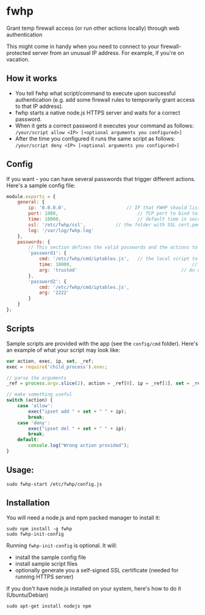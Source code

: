 fwhp
=============

Grant temp firewall access (or run other actions locally) through web authentication

This might come in handy when you need to connect to your firewall-protected server from an unusual IP address.
For example, if you're on vacation.

## How it works
- You tell fwhp what script/command to execute upon successful authentication (e.g. add some firewall rules to temporarily grant access to that IP address).
- fwhp starts a native node.js HTTPS server and waits for a correct password.
- When it gets a correct password it executes your command as follows: `/your/script allow <IP> [<optional arguments you configured>]`
- After the time you configured it runs the same script as follows: `/your/script deny <IP> [<optional arguments you configured>]`

## Config
If you want - you can have several passwords that trigger different actions.
Here's a sample config file:

```javascript
module.exports = {
	general: {
		ip: '0.0.0.0',						// IP that FWHP should listen on
		port: 1000,								// TCP port to bind to
		time: 18000,							// default time in seconds after which the 'deny' action is called
		ssl: '/etc/fwhp/ssl',			// the folder with SSL cert.pem and key.pem files
		log: '/var/log/fwhp.log'
	},
	passwords: {
		// This section defines the valid passwords and the actions to take upon successful authentification with that password
		'password1': {
			cmd: '/etc/fwhp/cmd/iptables.js',	// the local script to run upon successful authentication
			time: 18000,											// redefine the default time
			arg: 'trusted'										// An optional argument that may be passed to that CMD in addition to the standard ones (e.g.: ipset set name, port number)
		},
		'password2': {
			cmd: '/etc/fwhp/cmd/iptables.js',
			arg: '2222'
		}
	}
};
```

## Scripts
Sample scripts are provided with the app (see the `config/cmd` folder).
Here's an example of what your script may look like:

```javascript
var action, exec, ip, set, _ref;
exec = require('child_process').exec;

// parse the arguments
_ref = process.argv.slice(2), action = _ref[0], ip = _ref[1], set = _ref[2];

// make something useful
switch (action) {
	case 'allow':
		exec("ipset add " + set + " " + ip);
		break;
	case 'deny':
		exec("ipset del " + set + " " + ip);
		break;
	default:
		console.log("Wrong action provided");
}
```

## Usage:
```
sudo fwhp-start /etc/fwhp/config.js
```

## Installation
You will need a node.js and npm packed manager to install it:

```
sudo npm install -g fwhp
sudo fwhp-init-config
```
Running `fwhp-init-config` is optional. It will:
- install the sample config file
- install sample script files 
- optionally generate you a self-signed SSL certificate (needed for running HTTPS server)

If you don't have node.js installed on your system, here's how to do it (Ubuntu/Debian)
```
sudo apt-get install nodejs npm
```
